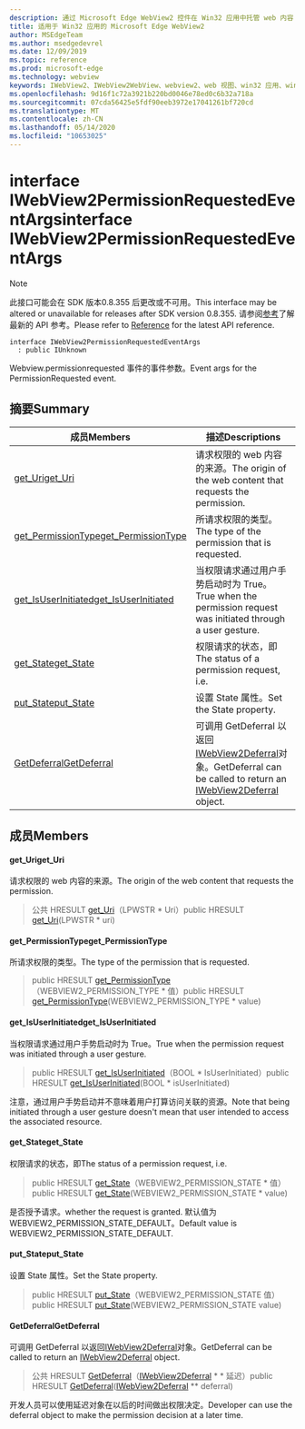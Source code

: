 ```yaml
---
description: 通过 Microsoft Edge WebView2 控件在 Win32 应用中托管 web 内容
title: 适用于 Win32 应用的 Microsoft Edge WebView2
author: MSEdgeTeam
ms.author: msedgedevrel
ms.date: 12/09/2019
ms.topic: reference
ms.prod: microsoft-edge
ms.technology: webview
keywords: IWebView2、IWebView2WebView、webview2、web 视图、win32 应用、win32、edge
ms.openlocfilehash: 9d16f1c72a3921b220bd0046e78ed0c6b32a718a
ms.sourcegitcommit: 07cda56425e5fdf90eeb3972e17041261bf720cd
ms.translationtype: MT
ms.contentlocale: zh-CN
ms.lasthandoff: 05/14/2020
ms.locfileid: "10653025"
---
```

# <span data-ttu-id="7543c-104">interface IWebView2PermissionRequestedEventArgs</span><span class="sxs-lookup"><span data-stu-id="7543c-104">interface IWebView2PermissionRequestedEventArgs</span></span> 

> [!NOTE]
> <span data-ttu-id="7543c-105">此接口可能会在 SDK 版本0.8.355 后更改或不可用。</span><span class="sxs-lookup"><span data-stu-id="7543c-105">This interface may be altered or unavailable for releases after SDK version 0.8.355.</span></span> <span data-ttu-id="7543c-106">请参阅[参考](../../../webview2-api-reference.md)了解最新的 API 参考。</span><span class="sxs-lookup"><span data-stu-id="7543c-106">Please refer to [Reference](../../../webview2-api-reference.md) for the latest API reference.</span></span>

```
interface IWebView2PermissionRequestedEventArgs
  : public IUnknown
```

<span data-ttu-id="7543c-107">Webview.permissionrequested 事件的事件参数。</span><span class="sxs-lookup"><span data-stu-id="7543c-107">Event args for the PermissionRequested event.</span></span>

## <span data-ttu-id="7543c-108">摘要</span><span class="sxs-lookup"><span data-stu-id="7543c-108">Summary</span></span>

 <span data-ttu-id="7543c-109">成员</span><span class="sxs-lookup"><span data-stu-id="7543c-109">Members</span></span>                        | <span data-ttu-id="7543c-110">描述</span><span class="sxs-lookup"><span data-stu-id="7543c-110">Descriptions</span></span>
--------------------------------|---------------------------------------------
[<span data-ttu-id="7543c-111">get_Uri</span><span class="sxs-lookup"><span data-stu-id="7543c-111">get_Uri</span></span>](#get_uri) | <span data-ttu-id="7543c-112">请求权限的 web 内容的来源。</span><span class="sxs-lookup"><span data-stu-id="7543c-112">The origin of the web content that requests the permission.</span></span>
[<span data-ttu-id="7543c-113">get_PermissionType</span><span class="sxs-lookup"><span data-stu-id="7543c-113">get_PermissionType</span></span>](#get_permissiontype) | <span data-ttu-id="7543c-114">所请求权限的类型。</span><span class="sxs-lookup"><span data-stu-id="7543c-114">The type of the permission that is requested.</span></span>
[<span data-ttu-id="7543c-115">get_IsUserInitiated</span><span class="sxs-lookup"><span data-stu-id="7543c-115">get_IsUserInitiated</span></span>](#get_isuserinitiated) | <span data-ttu-id="7543c-116">当权限请求通过用户手势启动时为 True。</span><span class="sxs-lookup"><span data-stu-id="7543c-116">True when the permission request was initiated through a user gesture.</span></span>
[<span data-ttu-id="7543c-117">get_State</span><span class="sxs-lookup"><span data-stu-id="7543c-117">get_State</span></span>](#get_state) | <span data-ttu-id="7543c-118">权限请求的状态，即</span><span class="sxs-lookup"><span data-stu-id="7543c-118">The status of a permission request, i.e.</span></span>
[<span data-ttu-id="7543c-119">put_State</span><span class="sxs-lookup"><span data-stu-id="7543c-119">put_State</span></span>](#put_state) | <span data-ttu-id="7543c-120">设置 State 属性。</span><span class="sxs-lookup"><span data-stu-id="7543c-120">Set the State property.</span></span>
[<span data-ttu-id="7543c-121">GetDeferral</span><span class="sxs-lookup"><span data-stu-id="7543c-121">GetDeferral</span></span>](#getdeferral) | <span data-ttu-id="7543c-122">可调用 GetDeferral 以返回[IWebView2Deferral](IWebView2Deferral.md)对象。</span><span class="sxs-lookup"><span data-stu-id="7543c-122">GetDeferral can be called to return an [IWebView2Deferral](IWebView2Deferral.md) object.</span></span>

## <span data-ttu-id="7543c-123">成员</span><span class="sxs-lookup"><span data-stu-id="7543c-123">Members</span></span>

#### <span data-ttu-id="7543c-124">get_Uri</span><span class="sxs-lookup"><span data-stu-id="7543c-124">get_Uri</span></span> 

<span data-ttu-id="7543c-125">请求权限的 web 内容的来源。</span><span class="sxs-lookup"><span data-stu-id="7543c-125">The origin of the web content that requests the permission.</span></span>

> <span data-ttu-id="7543c-126">公共 HRESULT [get_Uri](#get_uri)（LPWSTR \* Uri）</span><span class="sxs-lookup"><span data-stu-id="7543c-126">public HRESULT [get_Uri](#get_uri)(LPWSTR \* uri)</span></span>

#### <span data-ttu-id="7543c-127">get_PermissionType</span><span class="sxs-lookup"><span data-stu-id="7543c-127">get_PermissionType</span></span> 

<span data-ttu-id="7543c-128">所请求权限的类型。</span><span class="sxs-lookup"><span data-stu-id="7543c-128">The type of the permission that is requested.</span></span>

> <span data-ttu-id="7543c-129">public HRESULT [get_PermissionType](#get_permissiontype)（WEBVIEW2_PERMISSION_TYPE \* 值）</span><span class="sxs-lookup"><span data-stu-id="7543c-129">public HRESULT [get_PermissionType](#get_permissiontype)(WEBVIEW2_PERMISSION_TYPE \* value)</span></span>

#### <span data-ttu-id="7543c-130">get_IsUserInitiated</span><span class="sxs-lookup"><span data-stu-id="7543c-130">get_IsUserInitiated</span></span> 

<span data-ttu-id="7543c-131">当权限请求通过用户手势启动时为 True。</span><span class="sxs-lookup"><span data-stu-id="7543c-131">True when the permission request was initiated through a user gesture.</span></span>

> <span data-ttu-id="7543c-132">public HRESULT [get_IsUserInitiated](#get_isuserinitiated)（BOOL \* IsUserInitiated）</span><span class="sxs-lookup"><span data-stu-id="7543c-132">public HRESULT [get_IsUserInitiated](#get_isuserinitiated)(BOOL \* isUserInitiated)</span></span>

<span data-ttu-id="7543c-133">注意，通过用户手势启动并不意味着用户打算访问关联的资源。</span><span class="sxs-lookup"><span data-stu-id="7543c-133">Note that being initiated through a user gesture doesn't mean that user intended to access the associated resource.</span></span>

#### <span data-ttu-id="7543c-134">get_State</span><span class="sxs-lookup"><span data-stu-id="7543c-134">get_State</span></span> 

<span data-ttu-id="7543c-135">权限请求的状态，即</span><span class="sxs-lookup"><span data-stu-id="7543c-135">The status of a permission request, i.e.</span></span>

> <span data-ttu-id="7543c-136">public HRESULT [get_State](#get_state)（WEBVIEW2_PERMISSION_STATE \* 值）</span><span class="sxs-lookup"><span data-stu-id="7543c-136">public HRESULT [get_State](#get_state)(WEBVIEW2_PERMISSION_STATE \* value)</span></span>

<span data-ttu-id="7543c-137">是否授予请求。</span><span class="sxs-lookup"><span data-stu-id="7543c-137">whether the request is granted.</span></span> <span data-ttu-id="7543c-138">默认值为 WEBVIEW2_PERMISSION_STATE_DEFAULT。</span><span class="sxs-lookup"><span data-stu-id="7543c-138">Default value is WEBVIEW2_PERMISSION_STATE_DEFAULT.</span></span>

#### <span data-ttu-id="7543c-139">put_State</span><span class="sxs-lookup"><span data-stu-id="7543c-139">put_State</span></span> 

<span data-ttu-id="7543c-140">设置 State 属性。</span><span class="sxs-lookup"><span data-stu-id="7543c-140">Set the State property.</span></span>

> <span data-ttu-id="7543c-141">public HRESULT [put_State](#put_state)（WEBVIEW2_PERMISSION_STATE 值）</span><span class="sxs-lookup"><span data-stu-id="7543c-141">public HRESULT [put_State](#put_state)(WEBVIEW2_PERMISSION_STATE value)</span></span>

#### <span data-ttu-id="7543c-142">GetDeferral</span><span class="sxs-lookup"><span data-stu-id="7543c-142">GetDeferral</span></span> 

<span data-ttu-id="7543c-143">可调用 GetDeferral 以返回[IWebView2Deferral](IWebView2Deferral.md)对象。</span><span class="sxs-lookup"><span data-stu-id="7543c-143">GetDeferral can be called to return an [IWebView2Deferral](IWebView2Deferral.md) object.</span></span>

> <span data-ttu-id="7543c-144">公共 HRESULT [GetDeferral](#getdeferral)（[IWebView2Deferral](IWebView2Deferral.md) \* \* 延迟）</span><span class="sxs-lookup"><span data-stu-id="7543c-144">public HRESULT [GetDeferral](#getdeferral)([IWebView2Deferral](IWebView2Deferral.md) \*\* deferral)</span></span>

<span data-ttu-id="7543c-145">开发人员可以使用延迟对象在以后的时间做出权限决定。</span><span class="sxs-lookup"><span data-stu-id="7543c-145">Developer can use the deferral object to make the permission decision at a later time.</span></span>

